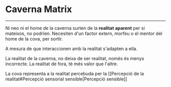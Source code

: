 # Caverna Matrix
___
Ni neo ni el home de la caverna surten de la **realitat aparent** per si mateixos, no podríen. Necesiten d'un factor extern, morfeu o el mentor del home de la cova, per sortir.

A mesura de que interaccionen amb la realitat s'adapten a ella.

La realitat de la caverna, no deixa de ser realitat, només és menys incorrecte.
La realitat de fora, té més valor que l'altre.

La cova representa a la realitat percebuda per la [[Percepció de la realitat#Percepció sensorial sensible|Percepció sensible]]